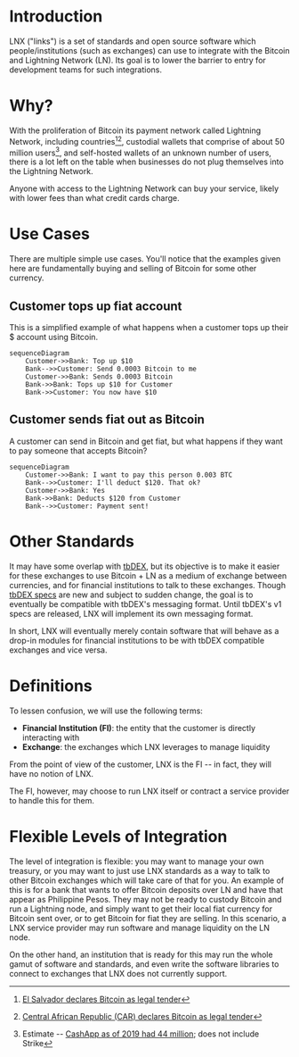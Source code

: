 # Introduction

LNX ("links") is a set of standards and open source software which people/institutions (such as exchanges) can use to integrate with the Bitcoin and Lightning Network (LN). Its goal is to lower the barrier to entry for development teams for such integrations.

# Why?

With the proliferation of Bitcoin its payment network called Lightning Network, including countries[^1][^2], custodial wallets that comprise of about 50 million users[^3], and self-hosted wallets of an unknown number of users, there is a lot left on the table when businesses do not plug themselves into the Lightning Network.

Anyone with access to the Lightning Network can buy your service, likely with lower fees than what credit cards charge.

# Use Cases

There are multiple simple use cases. You'll notice that the examples given here are fundamentally buying and selling of Bitcoin for some other currency.

## Customer tops up fiat account

This is a simplified example of what happens when a customer tops up their $ account using Bitcoin.

```mermaid
sequenceDiagram
    Customer->>Bank: Top up $10
    Bank-->>Customer: Send 0.0003 Bitcoin to me
    Customer->>Bank: Sends 0.0003 Bitcoin
    Bank->>Bank: Tops up $10 for Customer
    Bank->>Customer: You now have $10
```

## Customer sends fiat out as Bitcoin

A customer can send in Bitcoin and get fiat, but what happens if they want to pay someone that accepts Bitcoin?

```mermaid
sequenceDiagram
    Customer->>Bank: I want to pay this person 0.003 BTC
    Bank-->>Customer: I'll deduct $120. That ok?
    Customer->>Bank: Yes
    Bank->>Bank: Deducts $120 from Customer
    Bank-->>Customer: Payment sent!
```

# Other Standards

It may have some overlap with [tbDEX](https://github.com/TBD54566975/tbdex-whitepaper), but its objective is to make it easier for these exchanges to use Bitcoin + LN as a medium of exchange between currencies, and for financial institutions to talk to these exchanges. Though [tbDEX specs](https://github.com/TBD54566975/tbdex-protocol/blob/main/lib/README.md) are new and subject to sudden change, the goal is to eventually be compatible with tbDEX's messaging format. Until tbDEX's v1 specs are released, LNX will implement its own messaging format.

In short, LNX will eventually merely contain software that will behave as a drop-in modules for financial institutions to be with tbDEX compatible exchanges and vice versa.

# Definitions

To lessen confusion, we will use the following terms:

- **Financial Institution (FI)**: the entity that the customer is directly interacting with
- **Exchange**: the exchanges which LNX leverages to manage liquidity

From the point of view of the customer, LNX is the FI -- in fact, they will have no notion of LNX.

The FI, however, may choose to run LNX itself or contract a service provider to handle this for them.

# Flexible Levels of Integration

The level of integration is flexible: you may want to manage your own treasury, or you may want to just use LNX standards as a way to talk to other Bitcoin exchanges which will take care of that for you. An example of this is for a bank that wants to offer Bitcoin deposits over LN and have that appear as Philippine Pesos. They may not be ready to custody Bitcoin and run a Lightning node, and simply want to get their local fiat currency for Bitcoin sent over, or to get Bitcoin for fiat they are selling. In this scenario, a LNX service provider may run software and manage liquidity on the LN node.

On the other hand, an institution that is ready for this may run the whole gamut of software and standards, and even write the software libraries to connect to exchanges that LNX does not currently support.

[^1]: [El Salvador declares Bitcoin as legal tender](https://nypost.com/2021/09/07/el-salvador-officially-adopts-bitcoin-as-legal-tender/)
[^2]: [Central African Republic (CAR) declares Bitcoin as legal tender](https://www.msn.com/en-ca/money/topstories/central-african-republic-adopts-bitcoin-as-an-official-currency/ar-AAWFG9K)
[^3]: Estimate -- [CashApp as of 2019 had 44 million](https://www.businessofapps.com/data/cash-app-statistics/); does not include Strike
